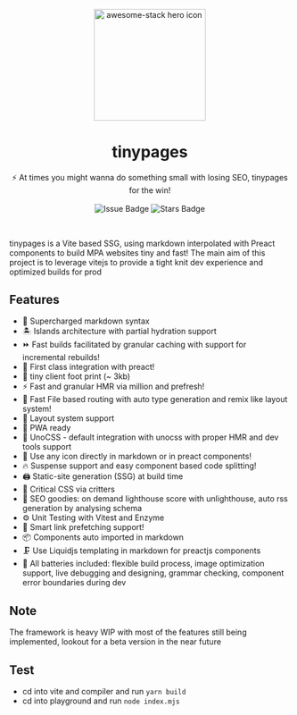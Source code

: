 <p align="center">
<img width="200px" src="https://media.discordapp.net/attachments/905145816539340810/964359408064802846/90309528.png" align="center" alt="awesome-stack hero icon" />
<h1 align="center">tinypages</h1>
<p align="center">⚡ At times you might wanna do something small with losing SEO, tinypages for the win!</p>
  <p align="center">
    <img src="https://img.shields.io/github/issues/Borrus-sudo/tinypages" align="center" alt="Issue Badge" />
    <img src="https://img.shields.io/github/stars/Borrus-sudo/tinypages" align="center" alt="Stars Badge" />
  </p>
</p>

<br/>


tinypages is a Vite based SSG, using markdown interpolated with Preact components to build MPA websites tiny and fast! The main aim of this project is to leverage vitejs to provide a tight knit dev experience and optimized builds for prod


## Features

- 🔌  Supercharged markdown syntax 
- 🏝️  Islands architecture with partial hydration support 
- ⏩  Fast builds facilitated by granular caching with support for incremental rebuilds!
- 🔋  First class integration with preact!
- 🎯  tiny client foot print (~ 3kb)
- ⚡️  Fast and granular HMR via million and prefresh!
- 📂  Fast File based routing with auto type generation and remix like layout system!
- 📑  Layout system support 
- 📲  PWA ready 
- 🎨  UnoCSS - default integration with unocss with proper HMR and dev tools support 
- 🍱  Use any icon directly in markdown or in preact components!
- 🔥  Suspense support and easy component based code splitting!
- 🖨  Static-site generation (SSG) at build time
- 🦔  Critical CSS via critters
- 🦦  SEO goodies: on demand lighthouse score with unlighthouse, auto rss generation by analysing schema 
- ⚙️  Unit Testing with Vitest and Enzyme 
- 🔨  Smart link prefetching support!
- 📦  Components auto imported in markdown 
- 🗜  Use Liquidjs templating in markdown for preactjs components
- 🦾  All batteries included: flexible build process, image optimization support, live debugging and designing, grammar checking, component error boundaries during dev  

## Note 
The framework is heavy WIP with most of the features still being implemented, lookout for a beta version in the near future

## Test
- cd into vite and compiler and run `yarn build`
- cd into playground and run `node index.mjs`
